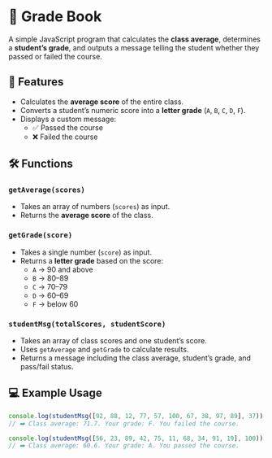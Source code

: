 # 📘 Grade Book

A simple JavaScript program that calculates the **class average**, determines a **student’s grade**, and outputs a message telling the student whether they passed or failed the course.

## 🚀 Features
- Calculates the **average score** of the entire class.
- Converts a student’s numeric score into a **letter grade** (`A`, `B`, `C`, `D`, `F`).
- Displays a custom message:
  - ✅ Passed the course
  - ❌ Failed the course

## 🛠️ Functions

### `getAverage(scores)`
- Takes an array of numbers (`scores`) as input.
- Returns the **average score** of the class.

### `getGrade(score)`
- Takes a single number (`score`) as input.
- Returns a **letter grade** based on the score:
  - `A` → 90 and above  
  - `B` → 80–89  
  - `C` → 70–79  
  - `D` → 60–69  
  - `F` → below 60  

### `studentMsg(totalScores, studentScore)`
- Takes an array of class scores and one student’s score.
- Uses `getAverage` and `getGrade` to calculate results.
- Returns a message including the class average, student’s grade, and pass/fail status.

## 💻 Example Usage

```js
console.log(studentMsg([92, 88, 12, 77, 57, 100, 67, 38, 97, 89], 37));
// ➡️ Class average: 71.7. Your grade: F. You failed the course.

console.log(studentMsg([56, 23, 89, 42, 75, 11, 68, 34, 91, 19], 100));
// ➡️ Class average: 60.6. Your grade: A. You passed the course.
